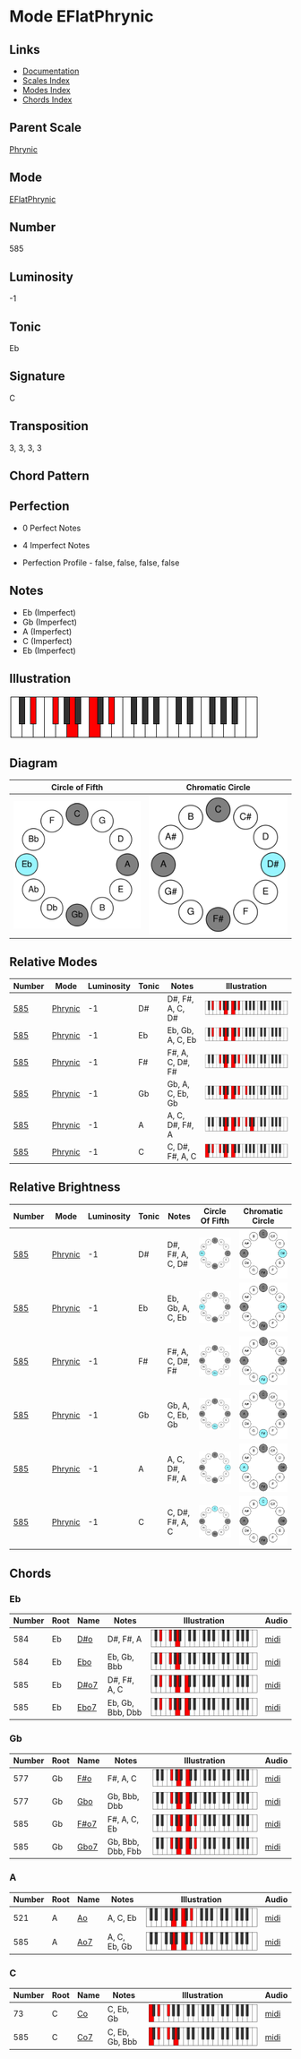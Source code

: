 # Mode EFlatPhrynic

## Links

- [Documentation](README.md)
- [Scales Index](Scales.md)
- [Modes Index](Modes.md)
- [Chords Index](Chords.md)

## Parent Scale

[Phrynic](ScalePhrynic.md)

## Mode

[EFlatPhrynic](ModeEFlatPhrynic.md)

## Number

585

## Luminosity

-1

## Tonic

Eb

## Signature

C

## Transposition

3, 3, 3, 3

## Chord Pattern



## Perfection

 - 0 Perfect Notes

 - 4 Imperfect Notes

 - Perfection Profile - false, false, false, false

## Notes

- Eb (Imperfect)
- Gb (Imperfect)
- A (Imperfect)
- C (Imperfect)
- Eb (Imperfect)

## Illustration

![EFlatPhrynic](ModeEFlatPhrynic.png)

## Diagram

| Circle of Fifth | Chromatic Circle |
|-----------------|------------------|
| ![EFlatPhrynic](CircleOfFifthModeEFlatPhrynic.svg) | ![EFlatPhrynic](ChromaticCircleModeEFlatPhrynic.svg) |
## Relative Modes

| Number | Mode | Luminosity | Tonic | Notes | Illustration |
|--------|------|------------|-------|-------|--------------|
| [585](https://ianring.com/musictheory/scales/585) | [Phrynic](ModePhrynic.md) | -1 | D# | D#, F#, A, C, D# | ![DSharpPhrynic](ModeDSharpPhrynic.png) |
| [585](https://ianring.com/musictheory/scales/585) | [Phrynic](ModePhrynic.md) | -1 | Eb | Eb, Gb, A, C, Eb | ![EFlatPhrynic](ModeEFlatPhrynic.png) |
| [585](https://ianring.com/musictheory/scales/585) | [Phrynic](ModePhrynic.md) | -1 | F# | F#, A, C, D#, F# | ![FSharpPhrynic](ModeFSharpPhrynic.png) |
| [585](https://ianring.com/musictheory/scales/585) | [Phrynic](ModePhrynic.md) | -1 | Gb | Gb, A, C, Eb, Gb | ![GFlatPhrynic](ModeGFlatPhrynic.png) |
| [585](https://ianring.com/musictheory/scales/585) | [Phrynic](ModePhrynic.md) | -1 | A | A, C, D#, F#, A | ![ANaturalPhrynic](ModeANaturalPhrynic.png) |
| [585](https://ianring.com/musictheory/scales/585) | [Phrynic](ModePhrynic.md) | -1 | C | C, D#, F#, A, C | ![CNaturalPhrynic](ModeCNaturalPhrynic.png) |
## Relative Brightness

| Number | Mode | Luminosity | Tonic | Notes | Circle Of Fifth | Chromatic Circle |
|--------|------|------------|-------|-------|-----------------|------------------|
| [585](https://ianring.com/musictheory/scales/585) | [Phrynic](ModePhrynic.md) | -1 | D# | D#, F#, A, C, D# | ![DSharpPhrynic](CircleOfFifthModeDSharpPhrynic.svg) | ![DSharpPhrynic](ChromaticCircleModeDSharpPhrynic.svg) |
| [585](https://ianring.com/musictheory/scales/585) | [Phrynic](ModePhrynic.md) | -1 | Eb | Eb, Gb, A, C, Eb | ![EFlatPhrynic](CircleOfFifthModeEFlatPhrynic.svg) | ![EFlatPhrynic](ChromaticCircleModeEFlatPhrynic.svg) |
| [585](https://ianring.com/musictheory/scales/585) | [Phrynic](ModePhrynic.md) | -1 | F# | F#, A, C, D#, F# | ![FSharpPhrynic](CircleOfFifthModeFSharpPhrynic.svg) | ![FSharpPhrynic](ChromaticCircleModeFSharpPhrynic.svg) |
| [585](https://ianring.com/musictheory/scales/585) | [Phrynic](ModePhrynic.md) | -1 | Gb | Gb, A, C, Eb, Gb | ![GFlatPhrynic](CircleOfFifthModeGFlatPhrynic.svg) | ![GFlatPhrynic](ChromaticCircleModeGFlatPhrynic.svg) |
| [585](https://ianring.com/musictheory/scales/585) | [Phrynic](ModePhrynic.md) | -1 | A | A, C, D#, F#, A | ![ANaturalPhrynic](CircleOfFifthModeANaturalPhrynic.svg) | ![ANaturalPhrynic](ChromaticCircleModeANaturalPhrynic.svg) |
| [585](https://ianring.com/musictheory/scales/585) | [Phrynic](ModePhrynic.md) | -1 | C | C, D#, F#, A, C | ![CNaturalPhrynic](CircleOfFifthModeCNaturalPhrynic.svg) | ![CNaturalPhrynic](ChromaticCircleModeCNaturalPhrynic.svg) |

## Chords

### Eb

| Number | Root | Name | Notes | Illustration | Audio |
|--------|------|------|-------|--------------|-------|
| 584 | Eb | [D#o](ChordDSharpDiminished.md) | D#, F#, A | ![D#o](ChordDSharpDiminishedRootPosition.png) | [midi](ChordDSharpDiminishedRootPosition.mid) |
| 584 | Eb | [Ebo](ChordEFlatDiminished.md) | Eb, Gb, Bbb | ![Ebo](ChordEFlatDiminishedRootPosition.png) | [midi](ChordEFlatDiminishedRootPosition.mid) |
| 585 | Eb | [D#o7](ChordDSharpFullDiminishedSeventh.md) | D#, F#, A, C | ![D#o7](ChordDSharpFullDiminishedSeventhRootPosition.png) | [midi](ChordDSharpFullDiminishedSeventhRootPosition.mid) |
| 585 | Eb | [Ebo7](ChordEFlatFullDiminishedSeventh.md) | Eb, Gb, Bbb, Dbb | ![Ebo7](ChordEFlatFullDiminishedSeventhRootPosition.png) | [midi](ChordEFlatFullDiminishedSeventhRootPosition.mid) |

### Gb

| Number | Root | Name | Notes | Illustration | Audio |
|--------|------|------|-------|--------------|-------|
| 577 | Gb | [F#o](ChordFSharpDiminished.md) | F#, A, C | ![F#o](ChordFSharpDiminishedRootPosition.png) | [midi](ChordFSharpDiminishedRootPosition.mid) |
| 577 | Gb | [Gbo](ChordGFlatDiminished.md) | Gb, Bbb, Dbb | ![Gbo](ChordGFlatDiminishedRootPosition.png) | [midi](ChordGFlatDiminishedRootPosition.mid) |
| 585 | Gb | [F#o7](ChordFSharpFullDiminishedSeventh.md) | F#, A, C, Eb | ![F#o7](ChordFSharpFullDiminishedSeventhRootPosition.png) | [midi](ChordFSharpFullDiminishedSeventhRootPosition.mid) |
| 585 | Gb | [Gbo7](ChordGFlatFullDiminishedSeventh.md) | Gb, Bbb, Dbb, Fbb | ![Gbo7](ChordGFlatFullDiminishedSeventhRootPosition.png) | [midi](ChordGFlatFullDiminishedSeventhRootPosition.mid) |

### A

| Number | Root | Name | Notes | Illustration | Audio |
|--------|------|------|-------|--------------|-------|
| 521 | A | [Ao](ChordANaturalDiminished.md) | A, C, Eb | ![Ao](ChordANaturalDiminishedRootPosition.png) | [midi](ChordANaturalDiminishedRootPosition.mid) |
| 585 | A | [Ao7](ChordANaturalFullDiminishedSeventh.md) | A, C, Eb, Gb | ![Ao7](ChordANaturalFullDiminishedSeventhRootPosition.png) | [midi](ChordANaturalFullDiminishedSeventhRootPosition.mid) |

### C

| Number | Root | Name | Notes | Illustration | Audio |
|--------|------|------|-------|--------------|-------|
| 73 | C | [Co](ChordCNaturalDiminished.md) | C, Eb, Gb | ![Co](ChordCNaturalDiminishedRootPosition.png) | [midi](ChordCNaturalDiminishedRootPosition.mid) |
| 585 | C | [Co7](ChordCNaturalFullDiminishedSeventh.md) | C, Eb, Gb, Bbb | ![Co7](ChordCNaturalFullDiminishedSeventhRootPosition.png) | [midi](ChordCNaturalFullDiminishedSeventhRootPosition.mid) |

